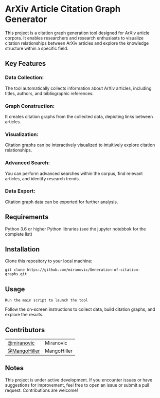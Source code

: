 # ArXiv Article Citation Graph Generator



This project is a citation graph generation tool designed for ArXiv article corpora. It enables researchers and research enthusiasts to visualize citation relationships between ArXiv articles and explore the knowledge structure within a specific field.

## Key Features

   ### Data Collection: 
   The tool automatically collects information about ArXiv articles, including titles, authors, and bibliographic references.

   ### Graph Construction: 
   It creates citation graphs from the collected data, depicting links between articles.

   ### Visualization:
  Citation graphs can be interactively visualized to intuitively explore citation relationships.

   ### Advanced Search: 
  You can perform advanced searches within the corpus, find relevant articles, and identify research trends.

  ### Data Export: 
  Citation graph data can be exported for further analysis.

## Requirements

Python 3.6 or higher
Python libraries (see the jupyter notebbok for the complete list)

## Installation

  Clone this repository to your local machine:
    
    git clone https://github.com/miranovic/Generation-of-citation-graphs.git

## Usage

    Run the main script to launch the tool
   Follow the on-screen instructions to collect data, build citation graphs, and explore the results.

## Contributors
|                                                    |                  |
| -------------------------------------------------- | ---------------- |
| [@miranovic](https://github.com/miranovic)         | Miranovic        |
| [@MangoHiller](https://github.com/MangoHiller)     | MangoHiller      |

## Notes

This project is under active development. If you encounter issues or have suggestions for improvement, feel free to open an issue or submit a pull request.
Contributions are welcome!
